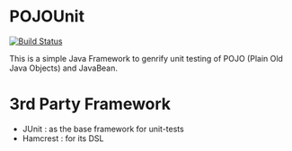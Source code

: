 # POJOUnit
[![Build Status](https://travis-ci.org/almex/POJOUnit.svg)](https://travis-ci.org/almex/POJOUnit)

This is a simple Java Framework to genrify unit testing of POJO (Plain Old Java Objects) and JavaBean.

# 3rd Party Framework
* JUnit : as the base framework for unit-tests
* Hamcrest : for its DSL
